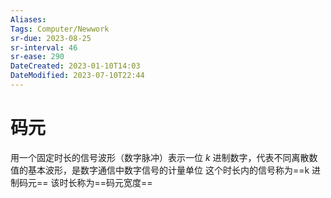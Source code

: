 ```yaml
---
Aliases: 
Tags: Computer/Newwork 
sr-due: 2023-08-25
sr-interval: 46
sr-ease: 290
DateCreated: 2023-01-10T14:03
DateModified: 2023-07-10T22:44
---
```

# 码元

用一个固定时长的信号波形（数字脉冲）表示一位 $k$ 进制数字，代表不同离散数值的基本波形，是数字通信中数字信号的计量单位
这个时长内的信号称为==k 进制码元==
该时长称为==码元宽度==
<!--SR:!2023-08-07,29,270!2023-07-25,21,230-->
